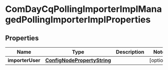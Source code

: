 

# ComDayCqPollingImporterImplManagedPollingImporterImplProperties

## Properties

Name | Type | Description | Notes
------------ | ------------- | ------------- | -------------
**importerUser** | [**ConfigNodePropertyString**](ConfigNodePropertyString.md) |  |  [optional]



